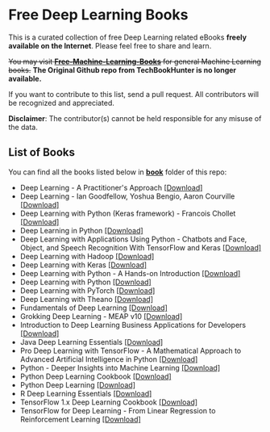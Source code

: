 # Free Deep Learning Books

This is a curated collection of free Deep Learning related eBooks **freely available on the Internet**. Please feel free to share and learn.

~~You may visit [**Free-Machine-Learning-Books**](https://github.com/TechBookHunter/Free-Machine-Learning-Books) for general Machine Learning books.~~ **The Original Github repo from TechBookHunter is no longer available.**

If you want to contribute to this list, send a pull request. All contributors will be recognized and appreciated.

**Disclaimer**: The contributor(s) cannot be held responsible for any misuse of the data.

## List of Books

You can find all the books listed below in [**book**](/book) folder of this repo:

* Deep Learning - A Practitioner's Approach [[Download]](/book/Deep%20Learning%20-%20A%20Practitioner%27s%20Approach.pdf)
* Deep Learning - Ian Goodfellow, Yoshua Bengio, Aaron Courville [[Download]](/book/Deep%20Learning%20-%20Ian%20Goodfellow%2C%20Yoshua%20Bengio%2C%20Aaron%20Courville.pdf)
* Deep Learning with Python (Keras framework) - Francois Chollet [[Download]](/book/Deep%20Learning%20With%20Python%20Chollet.pdf)
* Deep Learning in Python [[Download]](/book/Deep%20Learning%20in%20Python.epub)
* Deep Learning with Applications Using Python - Chatbots and Face, Object, and Speech Recognition With TensorFlow and Keras [[Download]](/book/Deep%20Learning%20with%20Applications%20Using%20Python%20-%20Chatbots%20and%20Face%2C%20Object%2C%20and%20Speech%20Recognition%20With%20TensorFlow%20and%20Keras.pdf)
* Deep Learning with Hadoop [[Download]](/book/Deep%20Learning%20with%20Hadoop.epub)
* Deep Learning with Keras [[Download]](/book/Deep%20Learning%20with%20Keras.epub)
* Deep Learning with Python - A Hands-on Introduction [[Download]](/book/Deep%20Learning%20with%20Python%20-%20A%20Hands-on%20Introduction.pdf)
* Deep Learning with Python [[Download]](/book/Deep%20Learning%20with%20Python.pdf)
* Deep Learning with PyTorch [[Download]](/book/Deep%20Learning%20with%20PyTorch.epub)
* Deep Learning with Theano [[Download]](/book/Deep%20Learning%20with%20Theano.pdf)
* Fundamentals of Deep Learning [[Download]](/book/Fundamentals%20of%20Deep%20Learning.pdf)
* Grokking Deep Learning - MEAP v10 [[Download]](/book/Grokking%20Deep%20Learning%20-%20MEAP%20v10.pdf)
* Introduction to Deep Learning Business Applications for Developers [[Download]](/book/Introduction%20to%20Deep%20Learning%20Business%20Applications%20for%20Developers.pdf)
* Java Deep Learning Essentials [[Download]](/book/Java%20Deep%20Learning%20Essentials.pdf)
* Pro Deep Learning with TensorFlow - A Mathematical Approach to Advanced Artificial Intelligence in Python [[Download]](/book/Pro%20Deep%20Learning%20with%20TensorFlow%20-%20A%20Mathematical%20Approach%20to%20Advanced%20Artificial%20Intelligence%20in%20Python.pdf)
* Python - Deeper Insights into Machine Learning [[Download]](/book/Python%20-%20Deeper%20Insights%20into%20Machine%20Learning.pdf)
* Python Deep Learning Cookbook [[Download]](/book/Python%20Deep%20Learning%20Cookbook.epub)
* Python Deep Learning [[Download]](/book/Python%20Deep%20Learning.pdf)
* R Deep Learning Essentials [[Download]](/book/R%20Deep%20Learning%20Essentials.pdf)
* TensorFlow 1.x Deep Learning Cookbook [[Download]](/book/TensorFlow%201.x%20Deep%20Learning%20Cookbook.epub)
* TensorFlow for Deep Learning - From Linear Regression to Reinforcement Learning [[Download]](/book/TensorFlow%20for%20Deep%20Learning%20-%20From%20Linear%20Regression%20to%20Reinforcement%20Learning.epub)


